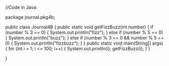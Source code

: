 //Code in Java:


package journal.pkg4b;

public class Journal4B 
{
    public static void getFizzBuzz(int number)
    {
        if (number % 3 == 0) 
        {
            System.out.println("fizz");
        }
        else if (number % 5 == 0) 
        {
            System.out.println("buzz");
        }
        else if (number % 3 == 0 && number % 5 == 0) 
        {
            System.out.println("fizzbuzz");
        }
    }
    public static void main(String[] args) 
    {
        for (int i = 1; i <= 100; i++) 
        {
            System.out.println(i);
            getFizzBuzz(i);
        }
    }
    
}
